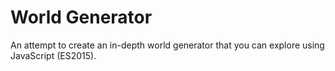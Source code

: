 # World Generator

An attempt to create an in-depth world generator that you can explore using JavaScript (ES2015).
